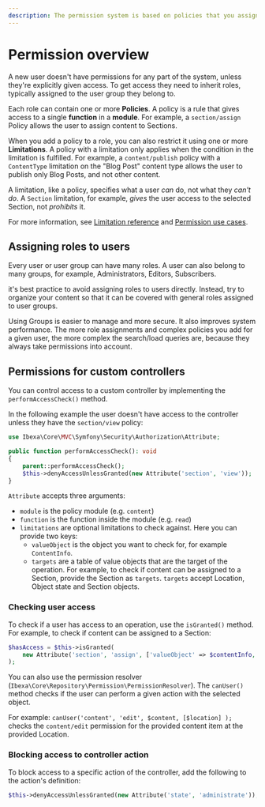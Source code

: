 ```yaml
---
description: The permission system is based on policies that you assign to users or user groups in the form of roles.
---
```


# Permission overview

A new user doesn't have permissions for any part of the system, unless they're explicitly given access.
To get access they need to inherit roles, typically assigned to the user group they belong to.

Each role can contain one or more **Policies**. A policy is a rule that gives access to a single **function** in a **module**.
For example, a `section/assign` Policy allows the user to assign content to Sections.

When you add a policy to a role, you can also restrict it using one or more **Limitations**.
A policy with a limitation only applies when the condition in the limitation is fulfilled.
For example, a `content/publish` policy with a `ContentType` limitation on the "Blog Post" content type allows the user to publish only Blog Posts, and not other content.

A limitation, like a policy, specifies what a user *can* do, not what they *can't do*.
A `Section` limitation, for example, *gives* the user access to the selected Section, not *prohibits* it.

For more information, see [Limitation reference](limitation_reference.md) and [Permission use cases](permission_use_cases.md).

## Assigning roles to users

Every user or user group can have many roles. A user can also belong to many groups, for example, Administrators, Editors, Subscribers.

it's best practice to avoid assigning roles to users directly.
Instead, try to organize your content so that it can be covered with general roles assigned to user groups.

Using Groups is easier to manage and more secure. It also improves system performance.
The more role assignments and complex policies you add for a given user, the more complex the search/load queries are, because they always take permissions into account.

## Permissions for custom controllers

You can control access to a custom controller by implementing the `performAccessCheck()` method.

In the following example the user doesn't have access to the controller unless they have the `section/view` policy:

``` php
use Ibexa\Core\MVC\Symfony\Security\Authorization\Attribute;

public function performAccessCheck(): void
{
    parent::performAccessCheck();
    $this->denyAccessUnlessGranted(new Attribute('section', 'view'));
}
```

`Attribute` accepts three arguments:

- `module` is the policy module (e.g. `content`)
- `function` is the function inside the module (e.g. `read`)
- `limitations` are optional limitations to check against. Here you can provide two keys:
    - `valueObject` is the object you want to check for, for example `ContentInfo`.
    - `targets` are a table of value objects that are the target of the operation.
    For example, to check if content can be assigned to a Section, provide the Section as `targets`.
    `targets` accept Location, Object state and Section objects.

### Checking user access

To check if a user has access to an operation, use the `isGranted()` method.
For example, to check if content can be assigned to a Section:

``` php
$hasAccess = $this->isGranted(
    new Attribute('section', 'assign', ['valueObject' => $contentInfo, 'targets' => [$section]])
);
```

You can also use the permission resolver (`Ibexa\Core\Repository\Permission\PermissionResolver`).
The `canUser()` method checks if the user can perform a given action with the selected object.

For example: `canUser('content', 'edit', $content, [$location] );`
checks the `content/edit` permission for the provided content item at the provided Location.

### Blocking access to controller action

To block access to a specific action of the controller, add the following to the action's definition:

``` php
$this->denyAccessUnlessGranted(new Attribute('state', 'administrate'));
```
